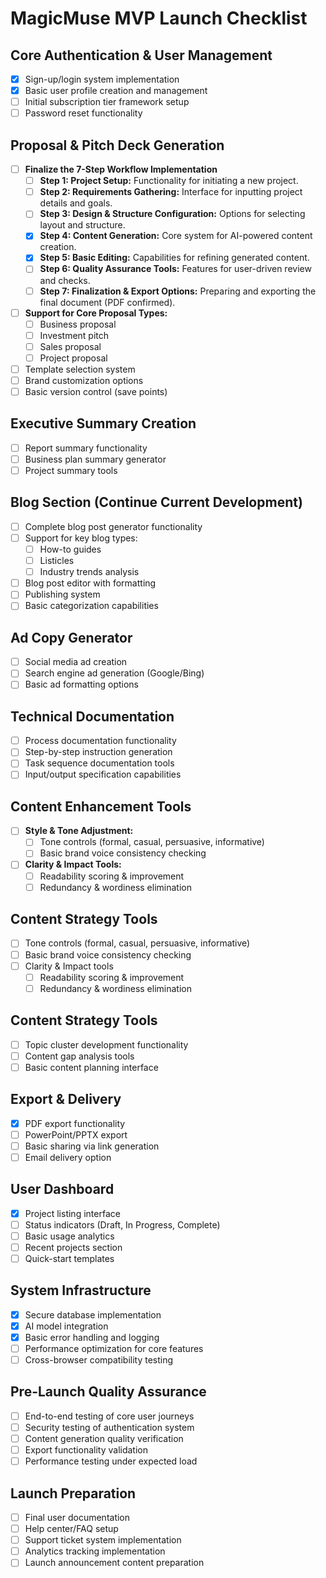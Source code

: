 # MagicMuse MVP Launch Checklist

## Core Authentication & User Management
- [x] Sign-up/login system implementation
- [x] Basic user profile creation and management
- [ ] Initial subscription tier framework setup
- [ ] Password reset functionality

## Proposal & Pitch Deck Generation
- [ ] **Finalize the 7-Step Workflow Implementation**
  - [ ] **Step 1: Project Setup:** Functionality for initiating a new project.
  - [ ] **Step 2: Requirements Gathering:** Interface for inputting project details and goals.
  - [ ] **Step 3: Design & Structure Configuration:** Options for selecting layout and structure.
  - [x] **Step 4: Content Generation:** Core system for AI-powered content creation.
  - [x] **Step 5: Basic Editing:** Capabilities for refining generated content.
  - [ ] **Step 6: Quality Assurance Tools:** Features for user-driven review and checks.
  - [ ] **Step 7: Finalization & Export Options:** Preparing and exporting the final document (PDF confirmed).
- [ ] **Support for Core Proposal Types:**
  - [ ] Business proposal
  - [ ] Investment pitch
  - [ ] Sales proposal
  - [ ] Project proposal
- [ ] Template selection system
- [ ] Brand customization options
- [ ] Basic version control (save points)

## Executive Summary Creation
- [ ] Report summary functionality
- [ ] Business plan summary generator
- [ ] Project summary tools

## Blog Section (Continue Current Development)
- [ ] Complete blog post generator functionality
- [ ] Support for key blog types:
  - [ ] How-to guides
  - [ ] Listicles
  - [ ] Industry trends analysis
- [ ] Blog post editor with formatting
- [ ] Publishing system
- [ ] Basic categorization capabilities

## Ad Copy Generator
- [ ] Social media ad creation
- [ ] Search engine ad generation (Google/Bing)
- [ ] Basic ad formatting options

## Technical Documentation
- [ ] Process documentation functionality
- [ ] Step-by-step instruction generation
- [ ] Task sequence documentation tools
- [ ] Input/output specification capabilities

## Content Enhancement Tools
- [ ] **Style & Tone Adjustment:**
  - [ ] Tone controls (formal, casual, persuasive, informative)
  - [ ] Basic brand voice consistency checking
- [ ] **Clarity & Impact Tools:**
  - [ ] Readability scoring & improvement
  - [ ] Redundancy & wordiness elimination

## Content Strategy Tools
  - [ ] Tone controls (formal, casual, persuasive, informative)
  - [ ] Basic brand voice consistency checking
- [ ] Clarity & Impact tools
  - [ ] Readability scoring & improvement
  - [ ] Redundancy & wordiness elimination

## Content Strategy Tools
- [ ] Topic cluster development functionality
- [ ] Content gap analysis tools
- [ ] Basic content planning interface

## Export & Delivery
- [x] PDF export functionality
- [ ] PowerPoint/PPTX export
- [ ] Basic sharing via link generation
- [ ] Email delivery option

## User Dashboard
- [x] Project listing interface
- [ ] Status indicators (Draft, In Progress, Complete)
- [ ] Basic usage analytics
- [ ] Recent projects section
- [ ] Quick-start templates

## System Infrastructure
- [x] Secure database implementation
- [x] AI model integration
- [x] Basic error handling and logging
- [ ] Performance optimization for core features
- [ ] Cross-browser compatibility testing

## Pre-Launch Quality Assurance
- [ ] End-to-end testing of core user journeys
- [ ] Security testing of authentication system
- [ ] Content generation quality verification
- [ ] Export functionality validation
- [ ] Performance testing under expected load

## Launch Preparation
- [ ] Final user documentation
- [ ] Help center/FAQ setup
- [ ] Support ticket system implementation
- [ ] Analytics tracking implementation
- [ ] Launch announcement content preparation
